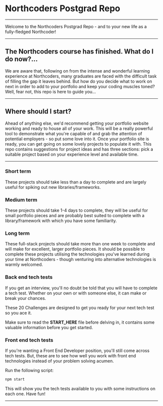 # Northcoders Postgrad Repo

---

Welcome to the Northcoders Postgrad Repo - and to your new life as a fully-fledged Northcoder!

---

## The Northcoders course has finished. What do I do now?...

We are aware that, following on from the intense and wonderful learning experience at Northcoders, many graduates are faced with the difficult task of filling the gap it leaves behind. But how do you decide what to work on next in order to add to your portfolio and keep your coding muscles toned? Well, fear not, this repo is here to guide you...

---

## Where should I start?

Ahead of anything else, we'd recommend getting your portfolio website working and ready to house all of your work. This will be a really powerful tool to demonstrate what you're capable of and grab the attention of potential employers - so put some love into it. Once your portfolio site is ready, you can get going on some lovely projects to populate it with.
This repo contains suggestions for project ideas and has three sections: pick a suitable project based on your experience level and available time.

---

### **Short term**

These projects should take less than a day to complete and are largely useful for spiking out new libraries/frameworks.

### **Medium term**

These projects should take 1-4 days to complete, they will be useful for small portfolio pieces and are probably best suited to complete with a library/framework with which you have some familiarity.

### **Long term**

These full-stack projects should take more than one week to complete and will make for excellent, larger portfolio pieces. It should be possible to complete these projects utilising the technologies you've learned during your time at Northcoders - though venturing into alternative technologies is warmly welcomed.

### **Back end tech tests**

If you get an interview, you'll no doubt be told that you will have to complete a tech test. Whether on your own or with someone else, it can make or break your chances.

These 20 Challenges are designed to get you ready for your next tech test so you ace it.

Make sure to read the **START_HERE** file before delving in, it contains some valuable information before you get started.

### **Front end tech tests**

If you're wanting a Front End Developer position, you'll still come across tech tests. But, these are to see how well you work with front end technologies instead of your problem solving acumen.

Run the following script:

```bash
npm start
```

This will show you the tech tests available to you with some instructions on each one. Have fun!

---
